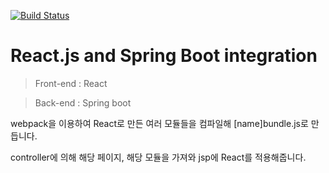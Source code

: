 [![Build Status](https://travis-ci.org/bhsbhs235/react_test.svg?branch=master)](https://travis-ci.org/bhsbhs235/react_test)

# React.js and Spring Boot integration

> Front-end : React

> Back-end : Spring boot

webpack을 이용하여 React로 만든 여러 모듈들을 컴파일해 \[name]bundle.js로 만듭니다.

controller에 의해 해당 페이지, 해당 모듈을 가져와 jsp에 React를 적용해줍니다.

